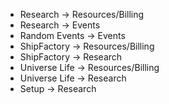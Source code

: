 
- Research -> Resources/Billing
- Research -> Events
- Random Events -> Events
- ShipFactory -> Resources/Billing
- ShipFactory -> Research
- Universe Life -> Resources/Billing
- Universe Life -> Research
- Setup -> Research